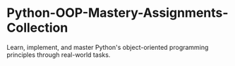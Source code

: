 # Python-OOP-Mastery-Assignments-Collection
Learn, implement, and master Python's object-oriented programming principles through real-world tasks.
